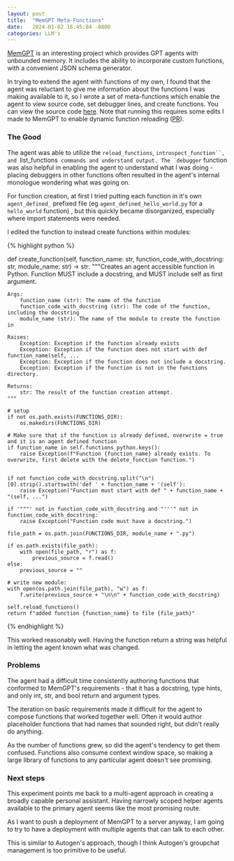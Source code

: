 ```yaml
---
layout: post
title:  "MemGPT Meta-Functions"
date:   2024-01-02 16:45:04 -0800
categories: LLM's
---
```


[MemGPT](https://github.com/cpacker/MemGPT) is an interesting project which provides GPT agents with unbounded memory. It includes the ability to incorporate custom functions, with a convenient JSON schema generator.

In trying to extend the agent with functions of my own, I found that the agent was reluctant to give me information about the functions I was making available to it, so I wrote a set of meta-functions which enable the agent to view source code, set debugger lines, and create functions. You can view the source code [here](https://github.com/tombedor/MemGPT-Functions/tree/main/meta_functions). Note that running this requires some edits I made to MemGPT to enable dynamic function reloading ([PR](https://github.com/cpacker/MemGPT/pull/734)).


### The Good

The agent was able to utilize the `reload_functions`, `introspect_function``, and `list_functions`` commands and understand output. The `debugger`` function was also helpful in enabling the agent to understand what I was doing - placing debuggers in other functions often resulted in the agent's internal monologue wondering what was going on.

For function creation, at first I tried putting each function in it's own `agent_defined_` prefixed file  (eg `agent_defined_hello_world.py` for a `hello_world` function) , but this quickly became disorganized, especially where import statements were needed.

I edited the function to instead create functions within modules:

{% highlight python %}

def create_function(self, function_name: str, function_code_with_docstring: str, module_name: str) -> str:
    """Creates an agent accessible function in Python. Function MUST include a docstring, and MUST include self as first argument.

    Args:
        function_name (str): The name of the function
        function_code_with_docstring (str): The code of the function, including the docstring
        module_name (str): The name of the module to create the function in

    Raises:
        Exception: Exception if the function already exists
        Exception: Exception if the function does not start with def function_name(self, ...
        Exception: Exception if the function does not include a docstring.
        Exception: Exception if the function is not in the functions directory.

    Returns:
        str: The result of the function creation attempt.
    """

    # setup
    if not os.path.exists(FUNCTIONS_DIR):
        os.makedirs(FUNCTIONS_DIR)
        
    # Make sure that if the function is already defined, overwrite = true and it is an agent defined function
    if function_name in self.functions_python.keys():
        raise Exception(f"Function {function_name} already exists. To overwrite, first delete with the delete_function function.")
        

    if not function_code_with_docstring.split("\n")[0].strip().startswith('def ' + function_name + '(self'):
        raise Exception("Function must start with def " + function_name + "(self, ...")
    
    if '"""' not in function_code_with_docstring and "'''" not in function_code_with_docstring:
        raise Exception("Function code must have a docstring.")
    
    file_path = os.path.join(FUNCTIONS_DIR, module_name + ".py")    
    
    if os.path.exists(file_path):
        with open(file_path, "r") as f:
            previous_source = f.read()
    else:
        previous_source = ""

    # write new module:
    with open(os.path.join(file_path), "w") as f:
        f.write(previous_source + "\n\n" + function_code_with_docstring)
        
    self.reload_functions()
    return f"added function {function_name} to file {file_path}"

{% endhighlight %}

This worked reasonably well. Having the function return a string was helpful in letting the agent known what was changed.

### Problems
The agent had a difficult time consistently authoring functions that conformed to MemGPT's requirements - that it has a docstring, type hints, and only int, str, and bool return and argument types.

The iteration on basic requirements made it difficult for the agent to compose functions that worked together well. Often it would author placeholder functions that had names that sounded right, but didn't really do anything.

As the number of functions grew, so did the agent's tendency to get them confused. Functions also consume context window space, so making a large library of functions to any particular agent doesn't see promising.


### Next steps
This experiment points me back to a multi-agent approach in creating a broadly capable personal assistant. Having narrowly scoped helper agents available to the primary agent seems like the most promising route.

As I want to push a deployment of MemGPT to a server anyway, I am going to try to have a deployment with multiple agents that can talk to each other.

This is similar to Autogen's approach, though I think Autogen's groupchat management is too primitive to be useful.
